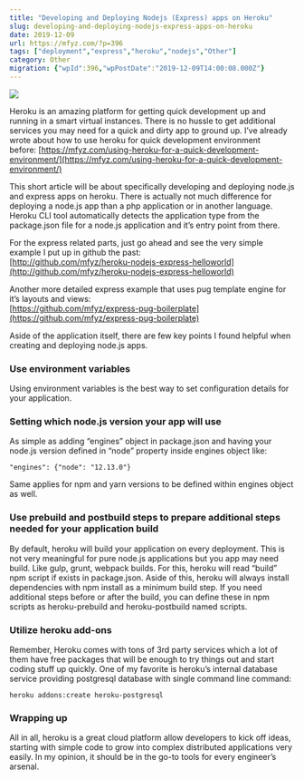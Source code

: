 ```yaml
---
title: "Developing and Deploying Nodejs (Express) apps on Heroku"
slug: developing-and-deploying-nodejs-express-apps-on-heroku
date: 2019-12-09
url: https://mfyz.com/?p=396
tags: ["deployment","express","heroku","nodejs","Other"]
category: Other
migration: {"wpId":396,"wpPostDate":"2019-12-09T14:00:08.000Z"}
---
```


![](/images/archive/en/2019/12/spacex-OHOU-5UVIYQ-unsplash.jpg)

Heroku is an amazing platform for getting quick development up and running in a smart virtual instances. There is no hussle to get additional services you may need for a quick and dirty app to ground up. I’ve already wrote about how to use heroku for quick development environment before: [https://mfyz.com/using-heroku-for-a-quick-development-environment/](https://mfyz.com/using-heroku-for-a-quick-development-environment/)

This short article will be about specifically developing and deploying node.js and express apps on heroku. There is actually not much difference for deploying a node.js app than a php application or in another language. Heroku CLI tool automatically detects the application type from the package.json file for a node.js application and it’s entry point from there.

For the express related parts, just go ahead and see the very simple example I put up in github the past:  
[http://github.com/mfyz/heroku-nodejs-express-helloworld](http://github.com/mfyz/heroku-nodejs-express-helloworld)

Another more detailed express example that uses pug template engine for it’s layouts and views:  
[https://github.com/mfyz/express-pug-boilerplate](https://github.com/mfyz/express-pug-boilerplate)

Aside of the application itself, there are few key points I found helpful when creating and deploying node.js apps. 

### Use environment variables

Using environment variables is the best way to set configuration details for your application.

### Setting which node.js version your app will use

As simple as adding “engines” object in package.json and having your node.js version defined in “node” property inside engines object like:  

```
"engines": {"node": "12.13.0"}
```

Same applies for npm and yarn versions to be defined within engines object as well.

### Use prebuild and postbuild steps to prepare additional steps needed for your application build

By default, heroku will build your application on every deployment. This is not very meaningful for pure node.js applications but you app may need build. Like gulp, grunt, webpack builds. For this, heroku will read “build” npm script if exists in package.json. Aside of this, heroku will always install dependencies with npm install as a minimum build step. If you need additional steps before or after the build, you can define these in npm scripts as heroku-prebuild and heroku-postbuild named scripts.

### Utilize heroku add-ons

Remember, Heroku comes with tons of 3rd party services which a lot of them have free packages that will be enough to try things out and start coding stuff up quickly. One of my favorite is heroku’s internal database service providing postgresql database with single command line command:  

```
heroku addons:create heroku-postgresql
```

### Wrapping up

All in all, heroku is a great cloud platform allow developers to kick off ideas, starting with simple code to grow into complex distributed applications very easily. In my opinion, it should be in the go-to tools for every engineer’s arsenal.